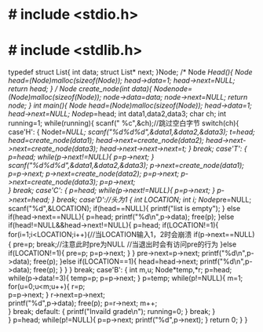 # # include <stdio.h>
 # # include <stdlib.h>

typedef struct List{
	int data;
	struct List* next;
}Node;
/*
Node *Head(){
	Node *head=(Node*)malloc(sizeof(Node));
	head->data=1;
	head->next=NULL;
	return head;
}
*/
Node *create_node(int data){
	Node*node=(Node*)malloc(sizeof(Node));
	node->data=data;
	node->next=NULL;
	return node;
}
int main(){
	Node *head=(Node*)malloc(sizeof(Node));
	head->data=1;
	head->next=NULL;
	Node*p=head;
	int data1,data2,data3;
	char ch;
	int running=1;
	while(running){
		scanf(" %c",&ch);//跳过空白字节 
		switch(ch){
			case'H':
				{
				Node*t=NULL;
				scanf("%d%d%d",&data1,&data2,&data3);
				t=head;
				head=create_node(data1);
				head->next=create_node(data2);
				head->next->next=create_node(data3);
				head->next->next->next=t;
				}
				break;
			case'T':
				{
				p=head;
				while(p->next!=NULL){
					p=p->next;
				}
				scanf("%d%d%d",&data1,&data2,&data3);
				p->next=create_node(data1);
				p=p->next;
				p->next=create_node(data2);
				p=p->next;
				p->next=create_node(data3);
				p=p->next;		
				}
				break;
			case'C':
				{
				p=head;
				while(p->next!=NULL){
					p=p->next;
				}
				p->next=head;
				}
				break;
			case'D'://头为1 
				{ 
				int LOCATION;
				int i;
				Node*pre=NULL;
				scanf("%d",&LOCATION);
				if(head==NULL){
					printf("list is empty"); 
				} else if(head->next==NULL){
					p=head;
					printf("%d\n",p->data);
					free(p);
				}else if(head!=NULL&&head->next!=NULL){
					p=head;
					if(LOCATION!=1){
					for(i=1;i<LOCATION;i++){//当LOCATION输入1，2时会崩溃 
						if(p->next==NULL){
							pre=p; 
							break;//注意此时pre为NULL
							//当退出时会有访问pre的行为 
						}else if(LOCATION!=1){
							pre=p;
							p=p->next;
						}
						}
						pre->next=p->next;
						printf("%d\n",p->data);
						free(p);
					}else if(LOCATION==1){
						head=head->next;
						printf("%d\n",p->data);
						free(p);
					}
					}
				} 
				break;
			case'B':
				{
				int m,u;
				Node*temp,*r;
				p=head;
				while(p->data!=3){
					temp=p;
					p=p->next;
				}
				p=temp;
				while(p!=NULL){
					m=1;
					for(u=0;u<m;u++){
							r=p;	
							p=p->next;
						}
					r->next=p->next;	
					printf("%d",p->data);
					free(p);
					p=r->next;
					m++;	
				}
				break;
			default:
				{
				printf("Invaild grade\n");
				running=0;
				}
				break;
			}	
		}
	p=head;
	while(p!=NULL){
		p=p->next;
		printf("%d",p->next);
	}
	return 0;
}
}